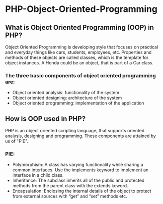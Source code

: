 # PHP-Object-Oriented-Programming

## What is Object Oriented Programming (OOP) in PHP?

Object Oriented Programming is developing style that focuses on practical and everyday things like cars, students, employees, etc. Properties and methods of these objects are called classes, which is the template for object instances. A Honda could be an object, that is part of a  Car class.

### The three basic components of object oriented programming are:

- Object oriented analysis: functionality of the system
- Object oriented designing: architecture of the system
- Object oriented programming: implementation of the application

## How is OOP used in PHP?

PHP is an object oriented scripting language, that supports oriented analysis, designing and programming. These components are attained by us of "PIE".

### PIE:

- Polymorphism: A class has varying functionality while sharing a common interfaces. Use the implements keyword to implement an interface in a child class. 
- Inheritance: The subclass inherits all of the public and protected methods from the parent class with the extends keword.
- Encapsulation: Enclosing the internal details of the object to protect from external sources with “get” and “set” methods etc.

